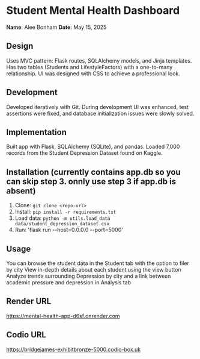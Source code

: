 # Student Mental Health Dashboard
**Name**: Alee Bonham
**Date**: May 15, 2025

## Design
Uses MVC pattern: Flask routes, SQLAlchemy models, and Jinja templates.
Has two tables (Students and LifestyleFactors) with a one-to-many relationship. 
UI was designed with CSS to achieve a professional look.

## Development
Developed iteratively with Git. During development UI was enhanced, test assertions were fixed, and database initialization issues were slowly solved.

## Implementation
Built app with Flask, SQLAlchemy (SQLite), and pandas. Loaded 7,000 records from the Student Depression Dataset found on Kaggle.

## Installation (currently contains app.db so you can skip step 3. onnly use step 3 if app.db is absent)
1. Clone: `git clone <repo-url>`
2. Install: `pip install -r requirements.txt`
3. Load data: `python -m utils.load_data data/student_depression_dataset.csv`
4. Run: 'flask run --host=0.0.0.0 --port=5000'

## Usage
You can browse the student data in the Student tab with the option to filer by city
View in-depth details about each student using the view button
Analyze trends surrounding Depression by city and a link between academic pressure and depression in Analysis tab

## Render URL 
https://mental-health-app-d6sf.onrender.com

## Codio URL
https://bridgejames-exhibitbronze-5000.codio-box.uk